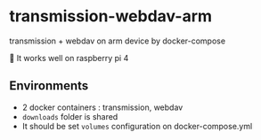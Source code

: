 # transmission-webdav-arm
transmission + webdav on arm device by docker-compose

🚀 It works well on raspberry pi 4

## Environments

- 2 docker containers : transmission, webdav
- `downloads` folder is shared
- It should be set `volumes` configuration on docker-compose.yml
